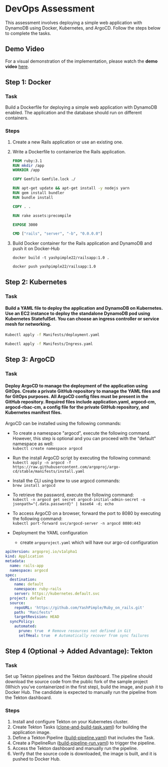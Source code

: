 # DevOps Assessment

This assessment involves deploying a simple web application with DynamoDB using Docker, Kubernetes, and ArgoCD. Follow the steps below to complete the tasks.

## Demo Video
For a visual demonstration of the implementation, please watch the **demo video** [here](https://youtu.be/0BKfSIxGMVE).

## Step 1: Docker
### Task
Build a Dockerfile for deploying a simple web application with DynamoDB enabled. The application and the database should run on different containers.

### Steps
1. Create a new Rails application or use an existing one.
2. Write a Dockerfile to containerize the Rails application.
   ```Dockerfile
   FROM ruby:3.1
   RUN mkdir /app
   WORKDIR /app

   COPY Gemfile Gemfile.lock ./

   RUN apt-get update && apt-get install -y nodejs yarn
   RUN gem install bundler
   RUN bundle install

   COPY . .

   RUN rake assets:precompile

   EXPOSE 3000

   CMD ["rails", "server", "-b", "0.0.0.0"]
3. Build Docker container for the Rails application and DynamoDB and push it on Docker-Hub
   
   ```docker build -t yashpimple22/railsapp:1.0 .```
   
   ```docker push yashpimple22/railsapp:1.0```

## Step 2: Kubernetes

### Task
#### Build a YAML file to deploy the application and DynamoDB on Kubernetes. Use an EC2 instance to deploy the standalone DynamoDB pod using Kubernetes StatefulSet. You can choose an ingress controller or service mesh for networking.

```bash
Kubectl apply -f Manifests/deployment.yaml

Kubectl apply -f Manifests/Ingress.yaml
```

## Step 3: ArgoCD
### Task
#### Deploy ArgoCD to manage the deployment of the application using GitOps. Create a private GitHub repository to manage the YAML files and for GitOps purposes. All ArgoCD config files must be present in the GitHub repository. Required files include application.yaml, argocd-cm, argocd-rbac-cm, a config file for the private GitHub repository, and Kubernetes manifest files.

ArgoCD can be installed using the following commands:

- To create a namespace "argocd", execute the following command. However, this step is optional and you can proceed with the "default" namespace as well:<br>
`kubectl create namespace argocd`

- Run the install ArgoCD script by executing the following command: <br>
`kubectl apply -n argocd -f https://raw.githubusercontent.com/argoproj/argo-cd/stable/manifests/install.yaml`

- Install the CLI using brew to use argocd commands: <br>
`brew install argocd`

- To retrieve the password, execute the following command: <br>
`kubectl -n argocd get secret argocd-initial-admin-secret -o jsonpath="{.data.password}" | base64 -d; echo`

- To access ArgoCD on a browser, forward the port to 8080 by executing the following command: <br>
`kubectl port-forward svc/argocd-server -n argocd 8080:443`

- Deployment the YAML configuration
  - create `argoproject.yaml` which will have our argo-cd configuration

```yaml
apiVersion: argoproj.io/v1alpha1
kind: Application
metadata:
  name: rails-app
  namespace: argocd  
spec:
  destination:
    name: default
    namespace: ruby-rails   
    server: https://kubernetes.default.svc 
  project: default
  source:
    repoURL: 'https://github.com/YashPimple/Ruby_on_rails.git'  
    path: "Manifests"  
    targetRevision: HEAD 
  syncPolicy:
    automated:
      prune: true  # Remove resources not defined in Git
      selfHeal: true  # Automatically recover from sync failures
```

## Step 4 (Optional → Added Advantage): Tekton

### Task
Set up Tekton pipelines and the Tekton dashboard. The pipeline should download the source code from the public fork of the sample project (Which you’ve containerized in the first step), build the image, and push it to Docker Hub. The candidate is expected to manually run the pipeline from the Tekton dashboard.

### Steps
1. Install and configure Tekton on your Kubernetes cluster.
2. Create Tekton Tasks ([clone-and-build-task.yaml](https://github.com/YashPimple/Ruby_on_rails/blob/main/Tekton/clone-and-build-task.yaml)) for building the application image.
3. Define a Tekton Pipeline ([build-pipeline.yaml](https://github.com/YashPimple/Ruby_on_rails/blob/main/Tekton/build-pipeline.yaml)) that includes the Task.
4. Create a PipelineRun ([build-pipeline-run.yaml](https://github.com/YashPimple/Ruby_on_rails/blob/main/Tekton/build-pipeline-run.yaml)) to trigger the pipeline.
5. Access the Tekton dashboard and manually run the pipeline.
6. Verify that the source code is downloaded, the image is built, and it is pushed to Docker Hub.
